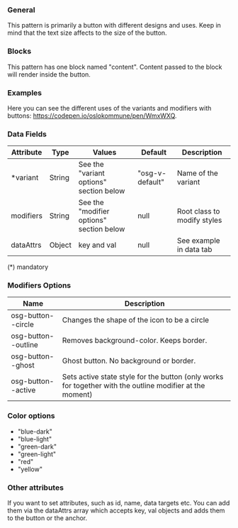 ### General

This pattern is primarily a button with different designs and uses. Keep in mind that the text size affects to the size of the button.

### Blocks

This pattern has one block named "content". Content passed to the block will render inside the button.

### Examples

Here you can see the different uses of the variants and modifiers with buttons: <a href="https://codepen.io/oslokommune/pen/WmxWXQ" target="_blank">https://codepen.io/oslokommune/pen/WmxWXQ</a>.

### Data Fields

| Attribute | Type   | Values                                   | Default         | Description                                                        |
| --------- | ------ | ---------------------------------------- | --------------- | ------------------------------------------------------------------ |
| \*variant | String | See the "variant options" section below  | "osg-v-default" | Name of the variant                                                |
| modifiers | String | See the "modifier options" section below | null            | Root class to modify styles                                        |
| dataAttrs | Object | key and val                              | null            | See example in data tab                                            |

(\*) mandatory

### Modifiers Options

| Name                | Description                                                                                              |
| ------------------- | -------------------------------------------------------------------------------------------------------- |
| osg-button--circle  | Changes the shape of the icon to be a circle                                                             |
| osg-button--outline | Removes background-color. Keeps border.                                                                  |
| osg-button--ghost | Ghost button. No background or border.                                                                  |
| osg-button--active  | Sets active state style for the button (only works for together with the outline modifier at the moment) |

### Color options

- "blue-dark"
- "blue-light"
- "green-dark"
- "green-light"
- "red"
- "yellow"

### Other attributes

If you want to set attributes, such as id, name, data targets etc. You can add them via the dataAttrs array which accepts key, val objects and adds them to the button or the anchor.
